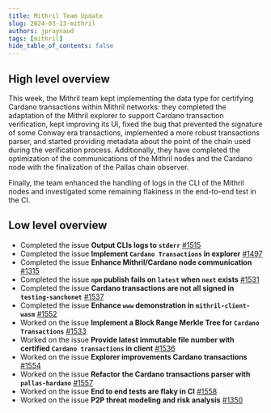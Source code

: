 ```yaml
---
title: Mithril Team Update
slug: 2024-03-13-mithril
authors: jpraynaud
tags: [mithril]
hide_table_of_contents: false
---
```


## High level overview

This week, the Mithril team kept implementing the data type for certifying Cardano transactions within Mithril networks: they completed the adaptation of the Mithril explorer to support Cardano transaction verification, kept improving its UI, fixed the bug that prevented the signature of some Conway era transactions, implemented a more robust transactions parser, and started providing metadata about the point of the chain used during the verification process. Additionally, they have completed the optimization of the communications of the Mithril nodes and the Cardano node with the finalization of the Pallas chain observer.

Finally, the team enhanced the handling of logs in the CLI of the Mithril nodes and investigated some remaining flakiness in the end-to-end test in the CI.

## Low level overview
- Completed the issue **Output CLIs logs to `stderr`** [#1515](https://github.com/input-output-hk/mithril/issues/1515)
- Completed the issue **Implement `Cardano Transactions` in explorer** [#1497](https://github.com/input-output-hk/mithril/issues/1497)
- Completed the issue **Enhance Mithril/Cardano node communication** [#1315](https://github.com/input-output-hk/mithril/issues/1315)
- Completed the issue **`npm` publish fails on `latest` when `next` exists** [#1531](https://github.com/input-output-hk/mithril/issues/1531)
- Completed the issue **Cardano transactions are not all signed in `testing-sanchonet`** [#1537](https://github.com/input-output-hk/mithril/issues/1537)
- Completed the issue **Enhance `www` demonstration in `mithril-client-wasm`** [#1552](https://github.com/input-output-hk/mithril/issues/1552)
- Worked on the issue **Implement a Block Range Merkle Tree for `Cardano Transactions`** [#1533](https://github.com/input-output-hk/mithril/issues/1533)
- Worked on the issue **Provide latest immutable file number with certified `Cardano transactions` in client** [#1536](https://github.com/input-output-hk/mithril/issues/1536)
- Worked on the issue **Explorer improvements Cardano transactions** [#1554](https://github.com/input-output-hk/mithril/issues/1554)
- Worked on the issue **Refactor the Cardano transactions parser with `pallas-hardano`** [#1557](https://github.com/input-output-hk/mithril/issues/1557)
- Worked on the issue **End to end tests are flaky in CI** [#1558](https://github.com/input-output-hk/mithril/issues/1558)
- Worked on the issue **P2P threat modeling and risk analysis** [#1350](https://github.com/input-output-hk/mithril/issues/1350)



